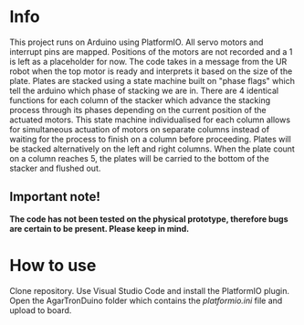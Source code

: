 # Info
This project runs on Arduino using PlatformIO. All servo motors and interrupt pins are mapped. Positions of the motors are not recorded and a 1 is left as a placeholder for now.
The code takes in a message from the UR robot when the top motor is ready and interprets it based on the size of the plate. Plates are stacked using a state machine built on "phase flags" which tell the arduino which phase of stacking we are in. There are 4 identical functions for each column of the stacker which advance the stacking process through its phases depending on the current position of the actuated motors. This state machine individualised for each column allows for simultaneous actuation of motors on separate columns instead of waiting for the process to finish on a column before proceeding. Plates will be stacked alternatively on the left and right columns. When the plate count on a column reaches 5, the plates will be carried to the bottom of the stacker and flushed out.

## Important note!
**The code has not been tested on the physical prototype, therefore bugs are certain to be present. Please keep in mind.**

# How to use
Clone repository. Use Visual Studio Code and install the PlatformIO plugin. Open the AgarTronDuino folder which contains the *platformio.ini* file and upload to board.